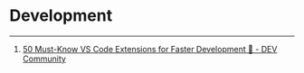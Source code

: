 # Development

---

1. [50 Must-Know VS Code Extensions for Faster Development 🚀 - DEV Community](https://dev.to/lokesh_singh/50-must-know-vs-code-extensions-for-faster-development-5e7a?context=digest)










